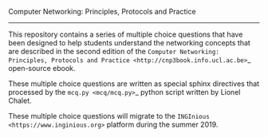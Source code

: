 Computer Networking: Principles, Protocols and Practice
*******************************************************

This repository contains a series of multiple choice questions that
have been designed to help students understand the networking concepts that
are described in the second edition of the `Computer Networking: Principles, Protocols and Practice <http://cnp3book.info.ucl.ac.be>`_ open-source ebook.

These multiple choice questions are written as special sphinx directives that
processed by the `mcq.py <mcq/mcq.py>`_ python script written by Lionel Chalet.

These multiple choice questions will migrate to the `INGInious <https://www.inginious.org>` platform during the summer 2019.